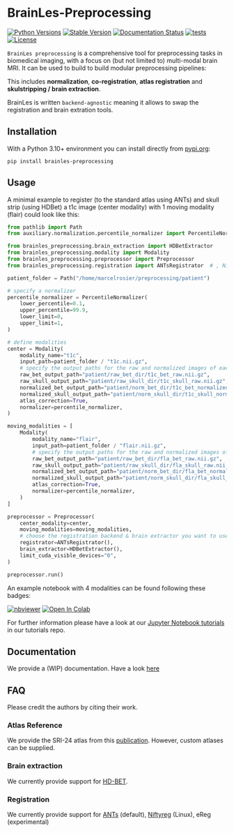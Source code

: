 

# BrainLes-Preprocessing
[![Python Versions](https://img.shields.io/pypi/pyversions/brainles-preprocessing)](https://pypi.org/project/brainles-preprocessing/)
[![Stable Version](https://img.shields.io/pypi/v/brainles-preprocessing?label=stable)](https://pypi.python.org/pypi/brainles-preprocessing/)
[![Documentation Status](https://readthedocs.org/projects/brainles-preprocessing/badge/?version=latest)](http://brainles-preprocessing.readthedocs.io/?badge=latest)
[![tests](https://github.com/BrainLesion/preprocessing/actions/workflows/tests.yml/badge.svg)](https://github.com/BrainLesion/preprocessing/actions/workflows/tests.yml)
[![License](https://img.shields.io/badge/License-Apache%202.0-blue.svg)](https://opensource.org/licenses/Apache-2.0)
<!-- [![codecov](https://codecov.io/gh/BrainLesion/brainles-preprocessing/graph/badge.svg?token=A7FWUKO9Y4)](https://codecov.io/gh/BrainLesion/brainles-preprocessing) -->

`BrainLes preprocessing` is a comprehensive tool for preprocessing tasks in biomedical imaging, with a focus on (but not limited to) multi-modal brain MRI. It can be used to build to build modular preprocessing pipelines:

This includes **normalization**, **co-registration**, **atlas registration** and **skulstripping / brain extraction**.

BrainLes is written `backend-agnostic` meaning it allows to swap the registration and brain extration tools.

<!-- TODO mention defacing -->

<!-- TODO include image here -->


## Installation

With a Python 3.10+ environment you can install directly from [pypi.org](https://pypi.org/project/brainles-preprocessing/):

```
pip install brainles-preprocessing
```


## Usage
A minimal example to register (to the standard atlas using ANTs) and skull strip (using HDBet) a t1c image (center modality) with 1 moving modality (flair) could look like this:
```python
from pathlib import Path
from auxiliary.normalization.percentile_normalizer import PercentileNormalizer

from brainles_preprocessing.brain_extraction import HDBetExtractor
from brainles_preprocessing.modality import Modality
from brainles_preprocessing.preprocessor import Preprocessor
from brainles_preprocessing.registration import ANTsRegistrator  # , NiftyRegRegistrator,# eRegRegistrator

patient_folder = Path("/home/marcelrosier/preprocessing/patient")

# specify a normalizer
percentile_normalizer = PercentileNormalizer(
    lower_percentile=0.1,
    upper_percentile=99.9,
    lower_limit=0,
    upper_limit=1,
)

# define modalities
center = Modality(
    modality_name="t1c",
    input_path=patient_folder / "t1c.nii.gz",
    # specify the output paths for the raw and normalized images of each step (all optional)
    raw_bet_output_path="patient/raw_bet_dir/t1c_bet_raw.nii.gz",
    raw_skull_output_path="patient/raw_skull_dir/t1c_skull_raw.nii.gz",
    normalized_bet_output_path="patient/norm_bet_dir/t1c_bet_normalized.nii.gz",
    normalized_skull_output_path="patient/norm_skull_dir/t1c_skull_normalized.nii.gz",
    atlas_correction=True,
    normalizer=percentile_normalizer,
)

moving_modalities = [
    Modality(
        modality_name="flair",
        input_path=patient_folder / "flair.nii.gz",
        # specify the output paths for the raw and normalized images of each step (all optional)
        raw_bet_output_path="patient/raw_bet_dir/fla_bet_raw.nii.gz",
        raw_skull_output_path="patient/raw_skull_dir/fla_skull_raw.nii.gz",
        normalized_bet_output_path="patient/norm_bet_dir/fla_bet_normalized.nii.gz",
        normalized_skull_output_path="patient/norm_skull_dir/fla_skull_normalized.nii.gz",
        atlas_correction=True,
        normalizer=percentile_normalizer,
    )
]

preprocessor = Preprocessor(
    center_modality=center,
    moving_modalities=moving_modalities,
    # choose the registration backend & brain extractor you want to use
    registrator=ANTsRegistrator(),
    brain_extractor=HDBetExtractor(),
    limit_cuda_visible_devices="0",
)

preprocessor.run()
```


An example notebook with 4 modalities can be found following these badges:

[![nbviewer](https://raw.githubusercontent.com/jupyter/design/master/logos/Badges/nbviewer_badge.svg)](https://nbviewer.org/github/BrainLesion/tutorials/blob/main/preprocessing/preprocessing_tutorial.ipynb)
<a target="_blank" href="https://colab.research.google.com/github/BrainLesion/tutorials/blob/main/preprocessing/preprocessing_tutorial.ipynb">
  <img src="https://colab.research.google.com/assets/colab-badge.svg" alt="Open In Colab"/>
</a>

For further information please have a look at our [Jupyter Notebook tutorials](https://github.com/BrainLesion/tutorials/tree/main/preprocessing) in our tutorials repo.






<!-- TODO citation -->

## Documentation
We provide a (WIP) documentation. Have a look [here](https://brainles-preprocessing.readthedocs.io/en/latest/?badge=latest)

## FAQ
Please credit the authors by citing their work.

### Atlas Reference
We provide the SRI-24 atlas from this [publication](https://www.ncbi.nlm.nih.gov/pmc/articles/PMC2915788/).
However, custom atlases can be supplied.

### Brain extraction
We currently provide support for [HD-BET](https://github.com/MIC-DKFZ/HD-BET).

### Registration
We currently provide support for [ANTs](https://github.com/ANTsX/ANTs) (default), [Niftyreg](https://github.com/KCL-BMEIS/niftyreg) (Linux), eReg (experimental)

<!-- TODO mention defacing -->
